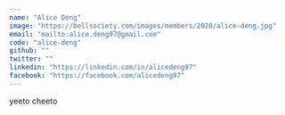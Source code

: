 ```yaml
---
name: "Alice Deng"
image: "https://bellsociety.com/images/members/2020/alice-deng.jpg"
email: "mailto:alice.deng97@gmail.com"
code: "alice-deng"
github: ""
twitter: ""
linkedin: "https://linkedin.com/in/alicedeng97"
facebook: "https://facebook.com/alicedeng97"
---
```

yeeto cheeto